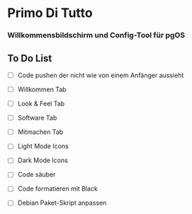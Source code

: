 # Primo Di Tutto
### Willkommensbildschirm und Config-Tool für pgOS

## To Do List

- [ ] Code pushen der nicht wie von einem Anfänger aussieht
- [ ] Willkommen Tab 
- [ ] Look & Feel Tab
- [ ] Software Tab
- [ ] Mitmachen Tab
- [ ] Light Mode Icons
- [ ] Dark Mode Icons

- [ ] Code säuber
- [ ] Code formatieren mit Black
- [ ] Debian Paket-Skript anpassen

